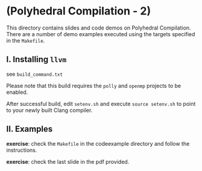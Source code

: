 # (Polyhedral Compilation - 2)

This directory contains slides and code demos on Polyhedral Compilation. There are a number of demo examples executed using the targets specified in the `Makefile`. 

## I. Installing `llvm`

see `build_command.txt`

Please note that this build requires the `polly` and `openmp` projects to be enabled.

After successful build, edit `setenv.sh` and execute `source setenv.sh` to point to your newly built Clang compiler.


## II. Examples 

**exercise**: check the `Makefile` in the codeexample directory and follow the instructions. 

**exercise**: check the last slide in the pdf provided. 
